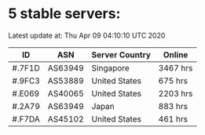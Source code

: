 # 5 stable servers:

Latest update at: Thu Apr 09 04:10:10 UTC 2020

| ID | ASN | Server Country | Online |
| -- | --- | -------------- | ------ |
| #.7F1D | AS63949 | Singapore | 3467 hrs |
| #.9FC3 | AS53889 | United States | 675 hrs |
| #.E069 | AS40065 | United States | 2203 hrs |
| #.2A79 | AS63949 | Japan | 883 hrs |
| #.F7DA | AS45102 | United States | 461 hrs |

